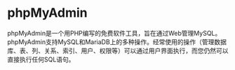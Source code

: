 # phpMyAdmin

phpMyAdmin是一个用PHP编写的免费软件工具，旨在通过Web管理MySQL。phpMyAdmin支持MySQL和MariaDB上的多种操作。经常使用的操作（管理数据库、表、列、关系、索引、用户、权限等）可以通过用户界面执行，而您仍然可以直接执行任何SQL语句。